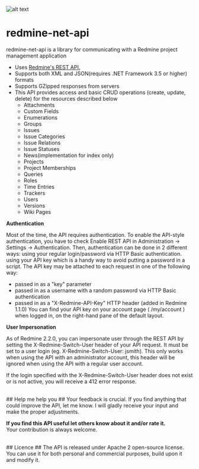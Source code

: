 ![alt text](https://ci.appveyor.com/api/projects/status/github/zapadi/redmine-net-api?branch=master&svg=true)
# redmine-net-api

redmine-net-api is a library for communicating with a Redmine project management application

* Uses [Redmine's REST API.](http://www.redmine.org/projects/redmine/wiki/Rest_api/)
* Supports both XML and JSON(requires .NET Framework 3.5 or higher) formats
* Supports GZipped responses from servers
* This API provides access and basic CRUD operations (create, update, delete) for the resources described below
  * Attachments
  * Custom Fields
  * Enumerations  
  * Groups
  * Issues  
  * Issue Categories
  * Issue Relations
  * Issue Statuses
  * News(implementation for index only)
  * Projects
  * Project Memberships
  * Queries  
  * Roles
  * Time Entries
  * Trackers
  * Users
  * Versions
  * Wiki Pages

**Authentication**

Most of the time, the API requires authentication. To enable the API-style authentication, you have to check Enable REST API in Administration -> Settings -> Authentication. Then, authentication can be done in 2 different ways:
using your regular login/password via HTTP Basic authentication.
using your API key which is a handy way to avoid putting a password in a script. The API key may be attached to each request in one of the following way:
  * passed in as a "key" parameter
  * passed in as a username with a random password via HTTP Basic authentication
  * passed in as a "X-Redmine-API-Key" HTTP header (added in Redmine 1.1.0)
You can find your API key on your account page ( /my/account ) when logged in, on the right-hand pane of the default layout.

**User Impersonation**

As of Redmine 2.2.0, you can impersonate user through the REST API by setting the X-Redmine-Switch-User header of your API request. It must be set to a user login (eg. X-Redmine-Switch-User: jsmith). This only works when using the API with an administrator account, this header will be ignored when using the API with a regular user account.

If the login specified with the X-Redmine-Switch-User header does not exist or is not active, you will receive a 412 error response.


<br />
## Help me help you ##
Your feedback is crucial. If you find anything that could improve the API, let me know. I will gladly receive your input and make the proper adjustments.

**If you find this API useful let others know about it and/or rate it.**<br />
Your contribution is always welcome.

<br />
## Licence ##
The API is released under Apache 2 open-source license. You can use it for both personal and commercial purposes, build upon it and modify it.


